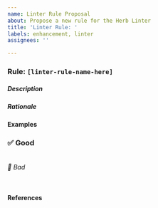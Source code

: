 ```yaml
---
name: Linter Rule Proposal
about: Propose a new rule for the Herb Linter
title: 'Linter Rule: '
labels: enhancement, linter
assignees: ''

---
```


### Rule: `[linter-rule-name-here]`

##### Description

<!--- Briefly describe what the rule enforces. -->

##### Rationale

<!--- Why is this rule important? -->

#### Examples

<!-- Provide examples of valid (✅ good) and invalid (🚫 bad) code. -->

### ✅ Good

```html+erb

```

###### 🚫 Bad

```html+erb

```

#### References

<!--- -->

